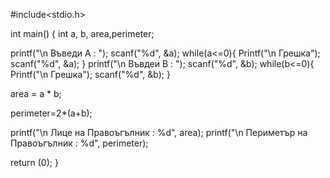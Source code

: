 
#include<stdio.h>

 
int main() {
   int a, b, area,perimeter;
 
   printf("\n Въведи A : ");
   scanf("%d", &a);
   while(a<=0){
   Printf("\n Грешка");
   scanf("%d", &a);
   }
   printf("\n Въвдеи B : ");
   scanf("%d", &b);
   while(b<=0){
   Printf("\n Грешка");
   scanf("%d", &b);
   }
 
   area = a * b;
   
   perimeter=2*(a+b);

   printf("\n Лице на Правоъгълник : %d", area);
   printf("\n Периметър на Правоъгълник : %d", perimeter);

 
   return (0);
}

